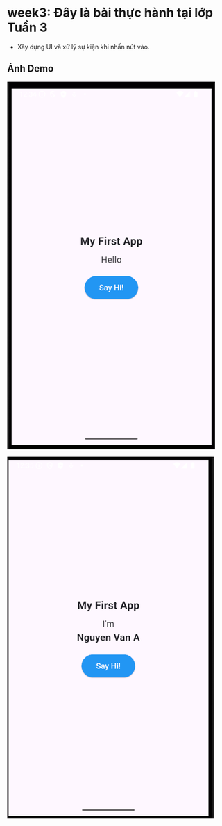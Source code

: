 # week3: Đây là bài thực hành tại lớp Tuần 3
- Xây dựng UI và xử lý sự kiện khi nhấn nút vào.

## Ảnh Demo

![Ảnh Demo1](./assets/demo1.png)

![Ảnh Demo2](./assets/demo2.png)